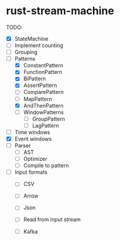 # rust-stream-machine


TODO:
- [x] StateMachine
- [ ] Implement counting
- [ ] Grouping
- [ ] Patterns
    -  [x] ConstantPattern
    -  [x] FunctionPattern
    -  [x] BiPattern
    -  [x] AssertPattern
    -  [ ] ComparePattern
    -  [ ] MapPattern
    -  [x] AndThenPattern
    -  [ ] WindowPatterns
        -  [ ] GroupPattern    
        -  [ ] LagPattern    
- [ ] Time windows
- [x] Event windows
- [ ] Parser
    - [ ] AST
    - [ ] Optimizer
    - [ ] Compile to pattern
- [ ] Input formats
    - [ ] CSV
    - [ ] Arrow
    - [ ] Json
    - [ ] Read from input stream
    - [ ] Kafka
    
